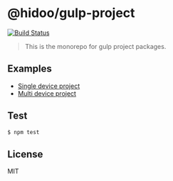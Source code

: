 # @hidoo/gulp-project

[![Build Status](https://travis-ci.org/hidoo/gulp-project.svg?branch=master)](https://travis-ci.org/hidoo/gulp-project)

> This is the monorepo for gulp project packages.

## Examples

+ [Single device project](examples/single-device/README.md)
+ [Multi device project](examples/multi-device/README.md)

## Test

```sh
$ npm test
```

## License

MIT
